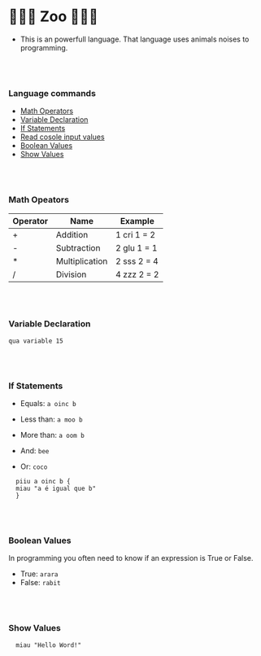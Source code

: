 # 🦆🐠🐷 Zoo 🦒😺🐶

- This is an powerfull language. That language uses animals noises to programming.


<br><br>

### Language commands
- [Math Operators](#1)
- [Variable Declaration](#2)
- [If Statements](#3)
- [Read cosole input values](#4)
- [Boolean Values](#5)
- [Show Values](#show-values)

<br><br>
<a name="math-operators"></a>
  ### Math Opeators

|    Operator   |       Name     |    Example      |
| ------------- |  ------------- | -------------   |
|       +       |    Addition    |   1 cri 1 = 2   |
|       -       |   Subtraction  |   2  glu 1 = 1  |
|       *       | Multiplication |   2  sss 2 = 4  |
|       /       |    Division    |   4 zzz 2 = 2   |

<br><br>
<a name="2"></a>
  ### Variable Declaration
  ```
  qua variable 15
```

<br><br>
<a name="3"></a>
  ### If Statements
  - Equals: ```a oinc b```
  - Less than: ```a moo b```
  - More than: ```a oom b```

  - And: ```bee```
  - Or:  ```coco```

```
  piiu a oinc b {
  miau "a é igual que b"
  }
```

<br><br>
<a name="5"></a>
  ### Boolean Values
  In programming you often need to know if an expression is True or False.

  * True: ``` arara ```
  * False: ``` rabit ```

<br><br>
<a name="show-values"></a>
  ### Show Values
  ```
    miau "Hello Word!"
```

